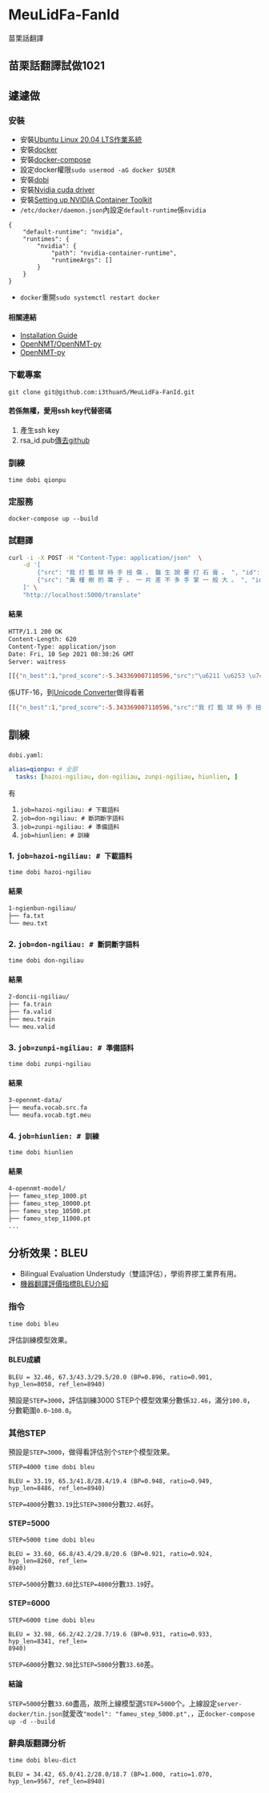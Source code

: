 # MeuLidFa-FanId
苗栗話翻譯

## 苗栗話翻譯試做1021

## 遽遽做
### 安裝
- 安裝[Ubuntu Linux 20.04 LTS作業系統](https://ubuntu.com/download/desktop?version=20.04&architecture=amd64)
- 安裝[docker](https://docs.docker.com/engine/installation/linux/docker-ce/ubuntu/)
- 安裝[docker-compose](https://docs.docker.com/compose/install/)
- 設定docker權限`sudo usermod -aG docker $USER`
- 安裝[dobi](https://github.com/dnephin/dobi)
- 安裝[Nvidia cuda driver](https://phoenixnap.com/kb/install-nvidia-drivers-ubuntu#ftoc-heading-6)
- 安裝[Setting up NVIDIA Container Toolkit](https://docs.nvidia.com/datacenter/cloud-native/container-toolkit/install-guide.html#setting-up-nvidia-container-toolkit)
- `/etc/docker/daemon.json`內設定`default-runtime`係`nvidia`
```
{
    "default-runtime": "nvidia",
    "runtimes": {
        "nvidia": {
            "path": "nvidia-container-runtime",
            "runtimeArgs": []
        }
    }
}
```
- `docker`重開`sudo systemctl restart docker`

#### 相關連結
- [Installation Guide](https://docs.nvidia.com/datacenter/cloud-native/container-toolkit/install-guide.html#setting-up-nvidia-container-toolkit)
- [OpenNMT/OpenNMT-py](https://github.com/OpenNMT/OpenNMT-py)
- [OpenNMT-py](https://opennmt.net/OpenNMT-py/)

### 下載專案
```
git clone git@github.com:i3thuan5/MeuLidFa-FanId.git
```

#### 若係無權，愛用ssh key代替密碼


1. 產生ssh key
2. rsa_id.pub[傳去github](https://github.com/settings/keys)

### 訓練
`time dobi qionpu`

### 定服務
```
docker-compose up --build
```

### 試翻譯
```bash
curl -i -X POST -H "Content-Type: application/json"  \
    -d '[
        {"src": "我 打 籃 球 時 手 扭 傷 ， 醫 生 說 要 打 石 膏 。 ", "id": 1},
        {"src": "黃 槿 樹 的 葉 子 ， 一 片 差 不 多 手 掌 一 般 大 。 ", "id": 1}
    ]' \
    "http://localhost:5000/translate"
```
#### 結果
```bash
HTTP/1.1 200 OK
Content-Length: 620
Content-Type: application/json
Date: Fri, 10 Sep 2021 08:30:26 GMT
Server: waitress

[[{"n_best":1,"pred_score":-5.343369007110596,"src":"\u6211 \u6253 \u7c43 \u7403 \u6642 \u624b \u626d \u50b7 \uff0c \u91ab \u751f \u8aaa \u8981 \u6253 \u77f3 \u818f \u3002 ","tgt":"\ud840\ude8e \u6309 \u7c43 \u7403 \u6642 \u624b \uff0c \u5148 \u751f \u8b1b \u611b \u6253 \u77f3 \u81a0 \u3002 "},{"n_best":1,"pred_score":-10.280594825744629,"src":"\u9ec3 \u69ff \u6a39 \u7684 \u8449 \u5b50 \uff0c \u4e00 \u7247 \u5dee \u4e0d \u591a \u624b \u638c \u4e00 \u822c \u5927 \u3002 ","tgt":"\u9ec3 \u790e \u6a39 \u4ed4 \uff0c \u4e00 \u3f13 \u4ed4 \uff0c \u4e00 \u3f13 \u4ed4 \u8f03 \u6bcb \u591a \u624b \u5df4 \u4ed4 \u3002 "}]]
```
係UTF-16，到[Unicode Converter](https://www.branah.com/unicode-converter)做得看著
```bash
[[{"n_best":1,"pred_score":-5.343369007110596,"src":"我 打 籃 球 時 手 扭 傷 ， 醫 生 說 要 打 石 膏 。 ","tgt":"𠊎 按 籃 球 時 手 ， 先 生 講 愛 打 石 膠 。 "},{"n_best":1,"pred_score":-10.280594825744629,"src":"黃 槿 樹 的 葉 子 ， 一 片 差 不 多 手 掌 一 般 大 。 ","tgt":"黃 礎 樹 仔 ， 一 㼓 仔 ， 一 㼓 仔 較 毋 多 手 巴 仔 。 "}]]
```

## 訓練
`dobi.yaml`:
```yaml
alias=qionpu: # 全部
  tasks: [hazoi-ngiliau, don-ngiliau, zunpi-ngiliau, hiunlien, ]
```
有
1. `job=hazoi-ngiliau: # 下載語料`
2. `job=don-ngiliau: # 斷詞斷字語料`
3. `job=zunpi-ngiliau: # 準備語料`
4. `job=hiunlien: # 訓練`

### 1. `job=hazoi-ngiliau: # 下載語料`
`time dobi hazoi-ngiliau`
#### 結果
```bash
1-ngienbun-ngiliau/
├── fa.txt
└── meu.txt
```

### 2. `job=don-ngiliau: # 斷詞斷字語料`
`time dobi don-ngiliau`
#### 結果
```bash
2-doncii-ngiliau/
├── fa.train
├── fa.valid
├── meu.train
└── meu.valid
```

### 3. `job=zunpi-ngiliau: # 準備語料`
`time dobi zunpi-ngiliau`
#### 結果
```bash
3-opennmt-data/
├── meufa.vocab.src.fa
└── meufa.vocab.tgt.meu
```

### 4. `job=hiunlien: # 訓練`
`time dobi hiunlien`

#### 結果
```bash
4-opennmt-model/
├── fameu_step_1000.pt
├── fameu_step_10000.pt
├── fameu_step_10500.pt
├── fameu_step_11000.pt
...
```

## 分析效果：BLEU
- Bilingual Evaluation Understudy（雙語評估），學術界摎工業界有用。
- [機器翻譯評價指標BLEU介紹](https://www.twblogs.net/a/5d668fd5bd9eee541c3357e8)

### 指令
```
time dobi bleu
```
評估訓練模型效果。

#### BLEU成績
```
BLEU = 32.46, 67.3/43.3/29.5/20.0 (BP=0.896, ratio=0.901, hyp_len=8058, ref_len=8940)
```
預設是`STEP=3000`，評估訓練3000 STEP个模型效果分數係`32.46`，滿分`100.0`，分數範圍`0.0~100.0`。

### 其他STEP
預設是`STEP=3000`，做得看評估別个`STEP`个模型效果。

```
STEP=4000 time dobi bleu
```

```
BLEU = 33.19, 65.3/41.8/28.4/19.4 (BP=0.948, ratio=0.949, hyp_len=8486, ref_len=8940)
```

`STEP=4000`分數`33.19`比`STEP=3000`分數`32.46`好。

#### STEP=5000
```
STEP=5000 time dobi bleu
```

```
BLEU = 33.60, 66.8/43.4/29.8/20.6 (BP=0.921, ratio=0.924, hyp_len=8260, ref_len=
8940)
```

`STEP=5000`分數`33.60`比`STEP=4000`分數`33.19`好。

#### STEP=6000

```
STEP=6000 time dobi bleu
```

```
BLEU = 32.98, 66.2/42.2/28.7/19.6 (BP=0.931, ratio=0.933, hyp_len=8341, ref_len=
8940)
```

`STEP=6000`分數`32.98`比`STEP=5000`分數`33.60`差。

#### 結論

`STEP=5000`分數`33.60`盡高，故所上線模型選`STEP=5000`个。上線設定`server-docker/tin.json`就愛改`"model": "fameu_step_5000.pt",`，正`docker-compose up -d --build`

### 辭典版翻譯分析
```
time dobi bleu-dict
```
```
BLEU = 34.42, 65.0/41.2/28.0/18.7 (BP=1.000, ratio=1.070, hyp_len=9567, ref_len=8940)
```
